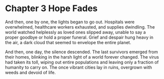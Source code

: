 # Chapter 3 Hope Fades

And then, one by one, the lights began to go out. Hospitals were overwhelmed, healthcare workers exhausted, and supplies dwindling. The world watched helplessly as loved ones slipped away, unable to say a proper goodbye or hold a proper funeral. Grief and despair hung heavy in the air, a dark cloud that seemed to envelope the entire planet.

And then, one day, the silence descended. The last survivors emerged from their homes, blinking in the harsh light of a world forever changed. The virus had taken its toll, wiping out entire populations and leaving only a fraction of humanity to carry on. The once vibrant cities lay in ruins, overgrown with weeds and devoid of life.